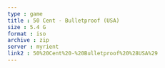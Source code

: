 ```yaml
---
type : game
title : 50 Cent - Bulletproof (USA)
size : 5.4 G
format : iso
archive : zip
server : myrient
link2 : 50%20Cent%20-%20Bulletproof%20%28USA%29
---
```

